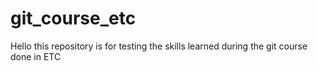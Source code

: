 # git_course_etc
Hello this repository is for testing the skills learned during the git course done in ETC
